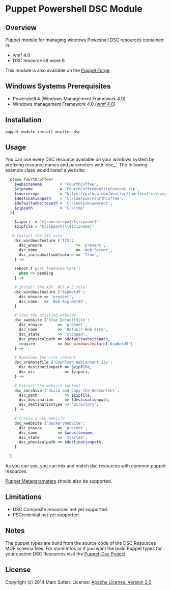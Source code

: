 Puppet Powershell DSC Module
============================

## Overview
Puppet module for managing windows Poweshell DSC resources contained in:
- wmf 4.0
- DSC resource kit wave 6

This module is also available on the [Puppet Forge](https://forge.puppetlabs.com/msutter/dsc)

## Windows Systems Prerequisites
 - Powershell 4 (Windows Management Framework 4.0)
 - Windows management Framework 4.0 ([wmf 4.0](http://www.microsoft.com/en-us/download/details.aspx?id=40855))

## Installation
    puppet module install msutter-dsc

## Usage
You can use every DSC resource available on your windows system by prefixing resource names and parameters with 'dsc_'.
The following example class would install a website:

```ruby
  class fourthcoffee(
    $websitename        = 'FourthCoffee',
    $zipname            = 'FourthCoffeeWebSiteContent.zip',
    $sourcerepo         = "https://github.com/msutter/fourthcoffee/raw/master",
    $destinationpath    = 'C:\inetpub\FourthCoffee',
    $defaultwebsitepath = 'C:\inetpub\wwwroot',
    $zippath            = "C:\\tmp"
  ){

    $zipuri  = "${sourcerepo}/${zipname}"
    $zipfile = "${zippath}\\${zipname}"

   # Install the IIS role
    dsc_windowsfeature {'IIS':
      dsc_ensure               => 'present',
      dsc_name                 => 'Web-Server',
      dsc_includeallsubfeature => 'True',
    } ->

    reboot {'post_features task':
      when => pending
    } ->

    # Install the ASP .NET 4.5 role
    dsc_windowsfeature {'AspNet45':
      dsc_ensure => 'present',
      dsc_name   => 'Web-Asp-Net45',
    }

    # Stop the existing website
    dsc_xwebsite {'Stop DefaultSite':
      dsc_ensure       => 'present',
      dsc_name         => 'Default Web Site',
      dsc_state        => 'Stopped',
      dsc_physicalpath => $defaultwebsitepath,
      require          => Dsc_windowsfeature['AspNet45']
    } ->

    # Download the site content
    dsc_xremotefile {'Download WebContent Zip':
      dsc_destinationpath => $zipfile,
      dsc_uri             => $zipuri,
    } ->

    # Extract the website content 
    dsc_xarchive {'Unzip and Copy the WebContent':
      dsc_path            => $zipfile,
      dsc_destination     => $destinationpath,
      dsc_destinationtype => 'Directory',
    } ->

    # Create a new Website
    dsc_xwebsite {'BackeryWebSite':
      dsc_ensure       => 'present',
      dsc_name         => $websitename,
      dsc_state        => 'Started',
      dsc_physicalpath => $destinationpath,
    }

  }
```

As you can see, you can mix and match dsc resources with common puppet resources.

[Puppet Metaparameters](https://docs.puppetlabs.com/references/latest/metaparameter.html) should also be supported.

## Limitations
- DSC Composite resources not yet supported.
- PSCredential not yet supported.

## Notes
The puppet types are build from the source code of the DSC Resources MOF schema files.
For more infos or if you want the build Puppet types for your custom DSC Resources visit the [Puppet-Dsc Project](https://github.com/msutter/puppet-dsc)

## License
Copyright (c) 2014 Marc Sutter.
License: [Apache License, Version 2.0](https://raw.githubusercontent.com/msutter/puppet-dsc/forge/LICENSE)
